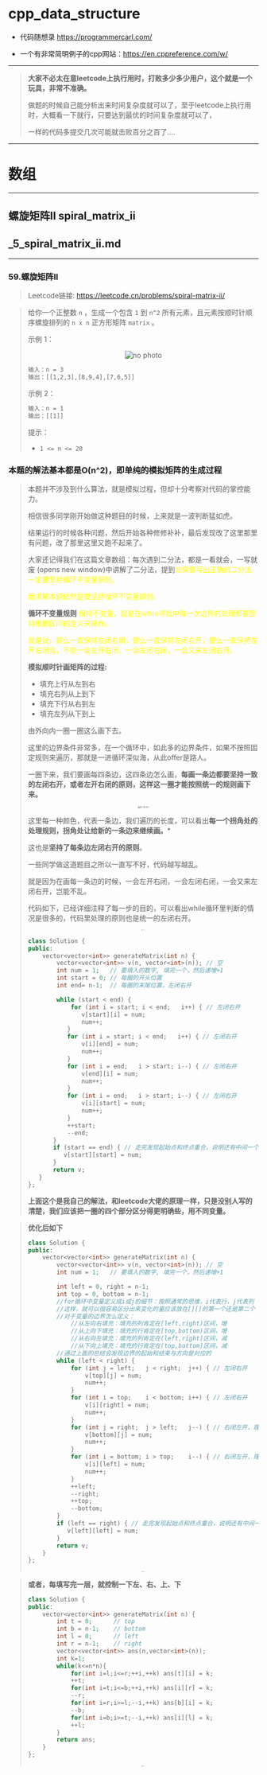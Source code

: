 # cpp_data_structure 

* 代码随想录 https://programmercarl.com/

* 一个有非常简明例子的cpp网站：https://en.cppreference.com/w/

--------------------------------------------------------------------------------
> **大家不必太在意leetcode上执行用时，打败多少多少用户，这个就是一个玩具，非常不准确。**
> 
> 做题的时候自己能分析出来时间复杂度就可以了，至于leetcode上执行用时，大概看一下就行，只要达到最优的时间复杂度就可以了，
> 
> 一样的代码多提交几次可能就击败百分之百了....
--------------------------------------------------------------------------------

# 数组

--------------------------------------------------------------------------------

## 螺旋矩阵II spiral_matrix_ii

## _5_spiral_matrix_ii.md

--------------------------------------------------------------------------------

### 59.螺旋矩阵II

> Leetcode链接: https://leetcode.cn/problems/spiral-matrix-ii/

> 给你一个正整数 `n` ，生成一个包含 `1` 到 `n^2` 所有元素，且元素按顺时针顺序螺旋排列的 `n x n` 正方形矩阵 `matrix` 。
>
> 
> 示例 1：
> <div align=center>
> <img src="./images/spiral_matrix_ii_1.jpg"  width="" height="" alt="no photo" title="" style="zoom:100%;"/>
> </div>
> 
> ```html
> 输入：n = 3
> 输出：[[1,2,3],[8,9,4],[7,6,5]]
> ```
> 示例 2：
> ```html
> 输入：n = 1
> 输出：[[1]]
> ```
> 提示：
> * `1 <= n <= 20`
> 

### 本题的解法基本都是O(n^2)，即单纯的模拟矩阵的生成过程

> 本题并不涉及到什么算法，就是模拟过程，但却十分考察对代码的掌控能力。
> 
> 相信很多同学刚开始做这种题目的时候，上来就是一波判断猛如虎。
> 
> 结果运行的时候各种问题，然后开始各种修修补补，最后发现改了这里那里有问题，改了那里这里又跑不起来了。
> 
> 大家还记得我们在这篇文章数组：每次遇到二分法，都是一看就会，一写就废 (opens new window)中讲解了二分法，提到<font color="yellow">如果要写出正确的二分法,一定要坚持循环不变量原则。</font>
> 
> <font color="yellow">而求解本题依然是要坚持循环不变量原则。</font>
>
> **循环不变量规则**
> <font color="yellow"> 保持不变量，就是在while寻找中每一次边界的处理都要坚持根据区间的定义来操作。
> 
> 就是说，要么一直保持左闭右闭，要么一直保持左闭右开，要么一直保持左开右闭合，不能一会左开右闭，一会左闭右闭，一会又来左闭右开。</font>
>
> </font>
>
> **模拟顺时针画矩阵的过程:**
> 
> * 填充上行从左到右
> * 填充右列从上到下
> * 填充下行从右到左
> * 填充左列从下到上
>
> 由外向内一圈一圈这么画下去。
> 
> 这里的边界条件非常多，在一个循环中，如此多的边界条件，如果不按照固定规则来遍历，那就是一进循环深似海，从此offer是路人。
> 
> 一圈下来，我们要画每四条边，这四条边怎么画，**每画一条边都要坚持一致的左闭右开，或者左开右闭的原则，这样这一圈才能按照统一的规则画下来。**
> 
> <div align=center>
> <img src="./images/spiral_matrix_ii_2.png"  width="" height="" alt="no photo" title="" style="zoom:30%;"/>
> </div>
> 
>
> 这里每一种颜色，代表一条边，我们遍历的长度，可以看出**每一个拐角处的处理规则，拐角处让给新的一条边来继续画。***
> 
> 这也是**坚持了每条边左闭右开的原则**。
> 
> 一些同学做这道题目之所以一直写不好，代码越写越乱。
> 
> 就是因为在画每一条边的时候，一会左开右闭，一会左闭右闭，一会又来左闭右开，岂能不乱。
> 
> 代码如下，已经详细注释了每一步的目的，可以看出while循环里判断的情况是很多的，代码里处理的原则也是统一的左闭右开。
> 
> <div align=center>
> <img src="./images/spiral_matrix_ii_3.jpg"  width="" height="" alt="no photo" title="" style="zoom:10%;"/>
> </div>
> 
> ```c++
> class Solution {
> public:
>     vector<vector<int>> generateMatrix(int n) {
>         vector<vector<int>> v(n, vector<int>(n)); // 空
>         int num = 1;   // 要填入的数字, 填完一个，然后递增+1
>         int start = 0; // 每圈的开头位置
>         int end= n-1;  // 每圈的末尾位置，左闭右开
> 
>         while (start < end) {
>             for (int i = start; i < end;   i++) { // 左闭右开
>                v[start][i] = num;
>                num++;
>            }
>            for (int i = start; i < end;   i++) { // 左闭右开
>                v[i][end] = num;
>                num++;
>            }
>            for (int i = end;   i > start; i--) { // 左闭右开
>                v[end][i] = num;
>                num++;
>            }
>            for (int i = end;   i > start; i--) { // 左闭右开
>                v[i][start] = num;
>                num++;
>            }            
>            ++start; 
>            --end;
>        }
>        if (start == end) { // 走完发现起始点和终点重合，说明还有中间一个点没填
>           v[start][start] = num;
>        }
>        return v;
>    }
>};
> ```
>
>
> **上面这个是我自己的解法，和leetcode大佬的原理一样，只是没别人写的清楚，我们应该把一圈的四个部分区分得更明确些，用不同变量。**


> **优化后如下**
> ```c++
> class Solution {
> public:
>     vector<vector<int>> generateMatrix(int n) {
>         vector<vector<int>> v(n, vector<int>(n)); // 空
>         int num = 1;   // 要填入的数字, 填完一个，然后递增+1
> 
>         int left = 0, right = n-1; 
>         int top = 0, bottom = n-1;
>         //for循环中变量定义成i或j的细节：按照通常的思维，i代表行，j代表列
>         //这样，就可以很容易区分出来变化的量应该放在[][]的第一个还是第二个
>         //对于变量的边界怎么定义：
>             //从左向右填充：填充的列肯定在[left,right)区间，增
>             //从上向下填充：填充的行肯定在[top,bottom)区间，增
>             //从右向左填充：填充的列肯定在(left,right]区间，减
>             //从下向上填充：填充的行肯定在(top,bottom]区间，减
>         //通过上面的总结会发现边界的起始和结束与方向是对应的        
>         while (left < right) {
>             for (int j = left;   j < right;  j++) { // 左闭右开  
>                 v[top][j] = num;
>                 num++;
>             }
>             for (int i = top;    i < bottom; i++) { // 左闭右开  
>                 v[i][right] = num;
>                 num++;
>             }
>             for (int j = right;  j > left;   j--) { // 右闭左开，理解为左闭右开，也行
>                 v[bottom][j] = num;
>                 num++;
>             }
>             for (int i = bottom; i > top;    i--) { // 右闭左开，理解为左闭右开，也行
>                 v[i][left] = num;
>                 num++;
>             }     
>             ++left; 
>             --right;
>             ++top;
>             --bottom;
>         }
>         if (left == right) { // 走完发现起始点和终点重合，说明还有中间一个点没填
>            v[left][left] = num;
>         }
>         return v;
>     }
> };
> ```
>
> <div align=center>
> <img src="./images/spiral_matrix_ii_3.jpg"  width="" height="" alt="no photo" title="" style="zoom:10%;"/>
> </div>
>

> **或者，每填写完一层，就控制一下左、右、上、下**
> ```c++
> class Solution {
> public:
>     vector<vector<int>> generateMatrix(int n) {
>         int t = 0;      // top
>         int b = n-1;    // bottom
>         int l = 0;      // left
>         int r = n-1;    // right
>         vector<vector<int>> ans(n,vector<int>(n));
>         int k=1;
>         while(k<=n*n){
>             for(int i=l;i<=r;++i,++k) ans[t][i] = k;
>             ++t;
>             for(int i=t;i<=b;++i,++k) ans[i][r] = k;
>             --r;
>             for(int i=r;i>=l;--i,++k) ans[b][i] = k;
>             --b;
>             for(int i=b;i>=t;--i,++k) ans[i][l] = k;
>             ++l;
>         }
>         return ans;
>     }
> };
> ```
> <div align=center>
> <img src="./images/spiral_matrix_ii_4.jpg"  width="" height="" alt="no photo" title="" style="zoom:10%;"/>
> </div>
> 
